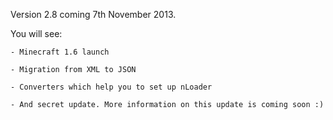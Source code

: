 Version 2.8 coming 7th November 2013.

You will see:

	- Minecraft 1.6 launch
	
	- Migration from XML to JSON
	
	- Converters which help you to set up nLoader
	
	- And secret update. More information on this update is coming soon :)